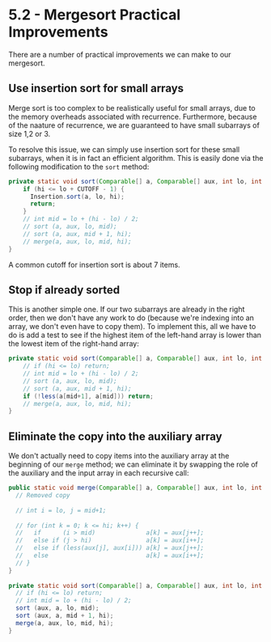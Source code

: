# 5.2 - Mergesort Practical Improvements

There are a number of practical improvements we can make to our mergesort.

## Use insertion sort for small arrays

Merge sort is too complex to be realistically useful for small arrays, due to the memory overheads associated with recurrence. Furthermore, because of the naature of recurrence, we are guaranteed to have small subarrays of size 1,2 or 3.

To resolve this issue, we can simply use insertion sort for these small subarrays, when it is in fact an efficient algorithm. This is easily done via the following modification to the `sort` method:

```Java
private static void sort(Comparable[] a, Comparable[] aux, int lo, int hi) {
    if (hi <= lo + CUTOFF - 1) {
      Insertion.sort(a, lo, hi);
      return;
    }
    // int mid = lo + (hi - lo) / 2;
    // sort (a, aux, lo, mid);
    // sort (a, aux, mid + 1, hi);
    // merge(a, aux, lo, mid, hi);
}
```

A common cutoff for insertion sort is about 7 items.

## Stop if already sorted

This is another simple one. If our two subarrays are already in the right order, then we don't have any work to do (because we're indexing into an array, we don't even have to copy them). To implement this, all we have to do is add a test to see if the highest item of the left-hand array is lower than the lowest item of the right-hand array:

```Java
private static void sort(Comparable[] a, Comparable[] aux, int lo, int hi) {
    // if (hi <= lo) return;     
    // int mid = lo + (hi - lo) / 2;
    // sort (a, aux, lo, mid);
    // sort (a, aux, mid + 1, hi);
    if (!less(a[mid+1], a[mid])) return;
    // merge(a, aux, lo, mid, hi);
}
```

## Eliminate the copy into the auxiliary array

We don't actually need to copy items into the auxiliary array at the beginning of our `merge` method; we can eliminate it by swapping the role of the auxiliary and the input array in each recursive call:

```Java
public static void merge(Comparable[] a, Comparable[] aux, int lo, int mid, int hi) { 
  // Removed copy
  
  // int i = lo, j = mid+1;
    
  // for (int k = 0; k <= hi; k++) {
  //   if      (i > mid)              a[k] = aux[j++];
  //   else if (j > hi)               a[k] = aux[i++];
  //   else if (less(aux[j], aux[i])) a[k] = aux[j++];
  //   else                           a[k] = aux[i++];
  // }
}
  
private static void sort(Comparable[] a, Comparable[] aux, int lo, int hi) {
  // if (hi <= lo) return;
  // int mid = lo + (hi - lo) / 2;
  sort (aux, a, lo, mid);
  sort (aux, a, mid + 1, hi);
  merge(a, aux, lo, mid, hi);
}
```